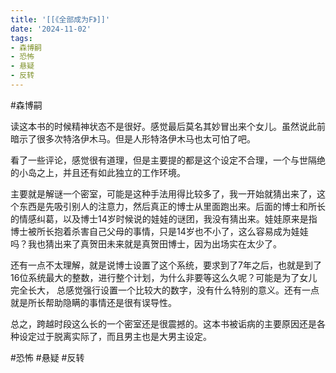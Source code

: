```yaml
---
title: '[[《全部成为F》]]'
date: '2024-11-02'
tags:
- 森博嗣
- 恐怖
- 悬疑
- 反转
---
```

#森博嗣

读这本书的时候精神状态不是很好。感觉最后莫名其妙冒出来个女儿。虽然说此前暗示了很多次特洛伊木马。但是人形特洛伊木马也太可怕了吧。

看了一些评论，感觉很有道理，但是主要提的都是这个设定不合理，一个与世隔绝的小岛之上，并且还有如此独立的工作环境。

主要就是解谜一个密室，可能是这种手法用得比较多了，我一开始就猜出来了，这个东西是先吸引别人的注意力，然后真正的博士从里面跑出来。后面的博士和所长的情感纠葛，以及博士14岁时候说的娃娃的谜团，我没有猜出来。娃娃原来是指博士被所长抱着杀害自己父母的事情，只是14岁也不小了，这么容易成为娃娃吗？我也猜出来了真贺田未来就是真贺田博士，因为出场实在太少了。

还有一点不太理解，就是说博士设置了这个系统，要求到了7年之后，也就是到了16位系统最大的整数，进行整个计划，为什么非要等这么久呢？可能是为了女儿完全长大， 总感觉强行设置一个比较大的数字，没有什么特别的意义。还有一点就是所长帮助隐瞒的事情还是很有误导性。

总之，跨越时段这么长的一个密室还是很震撼的。这本书被诟病的主要原因还是各种设定过于脱离实际了，而且男主也是大男主设定。

#恐怖 #悬疑 #反转
